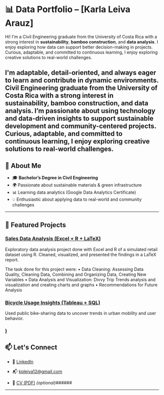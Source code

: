 # 📊 Data Portfolio – [Karla Leiva Arauz]

Hi! I'm a Civil Engineering graduate from the University of Costa Rica with a strong interest in **sustainability**, **bamboo construction**, and **data analysis**. I enjoy exploring how data can support better decision-making in projects. Curious, adaptable, and committed to continuous learning, I enjoy exploring creative solutions to real-world challenges.


I'm adaptable, detail-oriented, and always eager to learn and contribute in dynamic environments.
Civil Engineering graduate from the University of Costa Rica with a strong interest in sustainability, bamboo construction, and data analysis. I’m passionate about using technology and data-driven insights to support sustainable development and community-centered projects. Curious, adaptable, and committed to continuous learning, I enjoy exploring creative solutions to real-world challenges.
---

## 🌱 About Me

- 🎓 **Bachelor’s Degree in Civil Engineering**
- 🌍 Passionate about sustainable materials & green infrastructure
- 📊 Learning data analytics (Google Data Analytics Certificate)
- 💡 Enthusiastic about applying data to real-world and community challenges

---

## 🧠 Featured Projects

### [Sales Data Analysis (Excel + R + LaTeX)](   )
Exploratory data analysis  project done with Excel and R
of a simulated retail dataset using R. Cleaned, visualized, and presented the findings in a LaTeX report.


The task done for this project were:
•	Data Cleaning: Assessing Data Quality, Cleaning Data, Combining and Organizing Data, Creating New Variables
•	Data Analysis and Visualization: Divvy Trip Trends analysis and visualization and creating charts and graphs
•	Recommendations for Future Analysis


### [Bicycle Usage Insights (Tableau + SQL)](https://github.com/yourusername/bike-usage)
Used public bike-sharing data to uncover trends in urban mobility and user behavior.

### [)]()



## 📫 Let's Connect

- 🔗 [LinkedIn](https://www.linkedin.com/in/kpleiva12)
- 📬 	kpleiva12@gmail.com
  
- 📁 [CV (PDF)](CV.pdf) _(optional)_######

---
